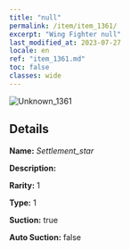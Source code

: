 ```yaml
---
title: "null"
permalink: /item/item_1361/
excerpt: "Wing Fighter null"
last_modified_at: 2023-07-27
locale: en
ref: "item_1361.md"
toc: false
classes: wide
---
```



 ![Unknown_1361](/images/item/Settlement_star_p.png)



## Details

 **Name:** *Settlement_star* 

 **Description:** 

 **Rarity:** 1 

 **Type:** 1 

 **Suction:** true 

 **Auto Suction:** false 


